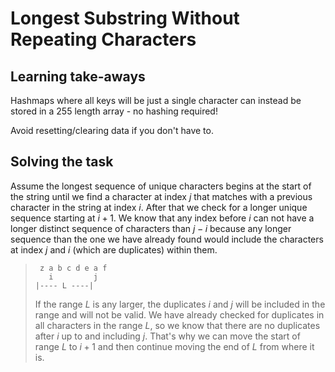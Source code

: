# Longest Substring Without Repeating Characters

## Learning take-aways

Hashmaps where all keys will be just a single character can instead be stored in a 255 length array - no hashing required!

Avoid resetting/clearing data if you don't have to.

## Solving the task

Assume the longest sequence of unique characters begins at the start of the string until we find a character at index $j$ that matches with a previous character in the string at index $i$. After that we check for a longer unique sequence starting at $i+1$. We know that any index before $i$ can not have a longer distinct sequence of characters than $j-i$ because any longer sequence than the one we have already found would include the characters at index $j$ and $i$ (which are duplicates) within them.

> ```
>  z a b c d e a f
>    i         j
> |---- L ----|
> ```
>
> If the range $L$ is any larger, the duplicates $i$ and $j$ will be included in the range and will not be valid. We have already checked for duplicates in all characters in the range $L$, so we know that there are no duplicates after $i$ up to and including $j$. That's why we can move the start of range $L$ to $i+1$ and then continue moving the end of $L$ from where it is.
